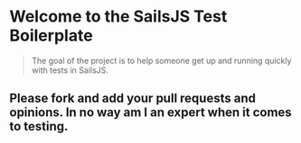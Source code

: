 # Welcome to the SailsJS Test Boilerplate
> The goal of the project is to help someone get up and running quickly with tests in SailsJS. 

## Please fork and add your pull requests and opinions. In no way am I an expert when it comes to testing.